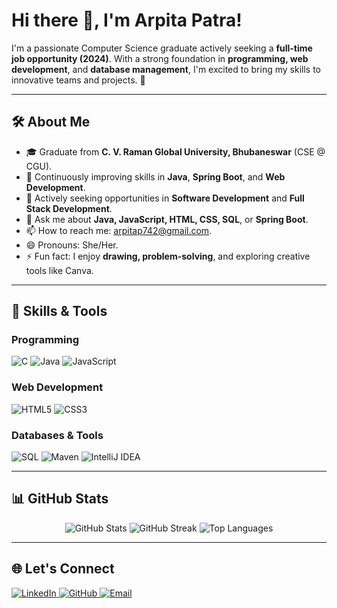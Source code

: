 # Hi there 👋, I'm Arpita Patra!  

I'm a passionate Computer Science graduate actively seeking a **full-time job opportunity (2024)**. With a strong foundation in **programming, web development**, and **database management**, I'm excited to bring my skills to innovative teams and projects. 🚀  

---

## 🛠️ About Me  

- 🎓 Graduate from **C. V. Raman Global University, Bhubaneswar** (CSE @ CGU).  
- 🌱 Continuously improving skills in **Java**, **Spring Boot**, and **Web Development**.  
- 🔭 Actively seeking opportunities in **Software Development** and **Full Stack Development**.  
- 💬 Ask me about **Java, JavaScript, HTML, CSS, SQL**, or **Spring Boot**.  
- 📫 How to reach me: [arpitap742@gmail.com](mailto:arpitap742@gmail.com).  
- 😄 Pronouns: She/Her.  
- ⚡ Fun fact: I enjoy **drawing, problem-solving**, and exploring creative tools like Canva.  

---

## 🚀 Skills & Tools  

### **Programming**  
<p align="left">  
  <img src="https://img.shields.io/badge/C-%2300599C.svg?style=for-the-badge&logo=c&logoColor=white" alt="C" />  
  <img src="https://img.shields.io/badge/Java-%23ED8B00.svg?style=for-the-badge&logo=openjdk&logoColor=white" alt="Java" />  
  <img src="https://img.shields.io/badge/JavaScript-%23F7DF1E.svg?style=for-the-badge&logo=javascript&logoColor=black" alt="JavaScript" />  
</p>  

### **Web Development**  
<p align="left">  
  <img src="https://img.shields.io/badge/HTML5-%23E34F26.svg?style=for-the-badge&logo=html5&logoColor=white" alt="HTML5" />  
  <img src="https://img.shields.io/badge/CSS3-%231572B6.svg?style=for-the-badge&logo=css3&logoColor=white" alt="CSS3" />  
</p>  

### **Databases & Tools**  
<p align="left">  
  <img src="https://img.shields.io/badge/SQL-%230074D9.svg?style=for-the-badge&logo=databricks&logoColor=white" alt="SQL" />  
  <img src="https://img.shields.io/badge/Maven-%23C71A36.svg?style=for-the-badge&logo=apache-maven&logoColor=white" alt="Maven" />  
  <img src="https://img.shields.io/badge/IntelliJ%20IDEA-%23000000.svg?style=for-the-badge&logo=intellij-idea&logoColor=white" alt="IntelliJ IDEA" />  
</p>  

---

## 📊 GitHub Stats  

<p align="center">  
  <img src="https://github-readme-stats.vercel.app/api?username=arpitaa20&show_icons=true&theme=radical" alt="GitHub Stats" />  
  <img src="https://github-readme-streak-stats.herokuapp.com/?user=arpitaa20&theme=radical" alt="GitHub Streak" />  
  <img src="https://github-readme-stats.vercel.app/api/top-langs/?username=arpitaa20&layout=compact&theme=radical" alt="Top Languages" />  
</p>  

---

## 🌐 Let's Connect  

<p align="left">  
  <a href="https://www.linkedin.com/in/patra-arpita/" target="_blank">  
    <img src="https://img.shields.io/badge/LinkedIn-%230077B5.svg?style=for-the-badge&logo=linkedin&logoColor=white" alt="LinkedIn" />  
  </a>  
  <a href="https://github.com/arpitaa20" target="_blank">  
    <img src="https://img.shields.io/badge/GitHub-%23121011.svg?style=for-the-badge&logo=github&logoColor=white" alt="GitHub" />  
  </a>  
  <a href="mailto:arpitap742@gmail.com">  
    <img src="https://img.shields.io/badge/Email-D14836?style=for-the-badge&logo=gmail&logoColor=white" alt="Email" />  
  </a>  
</p>  
